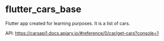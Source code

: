 # flutter_cars_base
Flutter app created for learning purposes. It is a list of cars.

API: https://carsapi1.docs.apiary.io/#reference/0/car/get-cars?console=1
